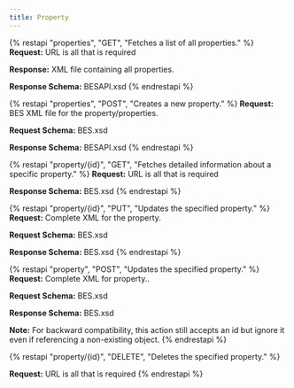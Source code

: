 ```yaml
---
title: Property
---
```


{% restapi "properties", "GET", "Fetches a list of all properties." %}
**Request:** URL is all that is required

**Response:** XML file containing all properties.

**Response Schema:** BESAPI.xsd
{% endrestapi %}

{% restapi "properties", "POST", "Creates a new property." %}
**Request:** BES XML file for the property/properties.

**Request Schema:** BES.xsd

**Response Schema:** BESAPI.xsd
{% endrestapi %}

{% restapi "property/{id}", "GET", "Fetches detailed information about a specific property." %}
**Request:** URL is all that is required

**Response Schema:** BES.xsd
{% endrestapi %}

{% restapi "property/{id}", "PUT", "Updates the specified property." %}
**Request:** Complete XML for the property.

**Request Schema:** BES.xsd

**Response Schema:** BES.xsd
{% endrestapi %}

{% restapi "property", "POST", "Updates the specified property." %}
**Request:** Complete XML for property..

**Request Schema:** BES.xsd

**Response Schema:** BES.xsd

**Note:** For backward compatibility, this action still accepts an id but ignore it even if referencing a non-existing object.
{% endrestapi %}

{% restapi "property/{id}", "DELETE", "Deletes the specified property." %}

**Request:** URL is all that is required
{% endrestapi %}

